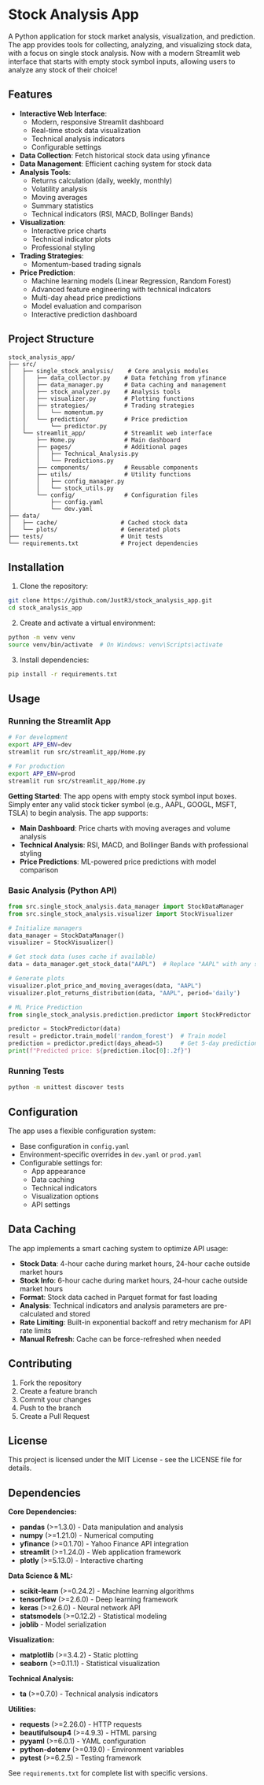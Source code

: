 # Stock Analysis App

A Python application for stock market analysis, visualization, and prediction. The app provides tools for collecting, analyzing, and visualizing stock data, with a focus on single stock analysis. Now with a modern Streamlit web interface that starts with empty stock symbol inputs, allowing users to analyze any stock of their choice!

## Features

- **Interactive Web Interface**:
  - Modern, responsive Streamlit dashboard
  - Real-time stock data visualization
  - Technical analysis indicators
  - Configurable settings
- **Data Collection**: Fetch historical stock data using yfinance
- **Data Management**: Efficient caching system for stock data
- **Analysis Tools**:
  - Returns calculation (daily, weekly, monthly)
  - Volatility analysis
  - Moving averages
  - Summary statistics
  - Technical indicators (RSI, MACD, Bollinger Bands)
- **Visualization**:
  - Interactive price charts
  - Technical indicator plots
  - Professional styling
- **Trading Strategies**:
  - Momentum-based trading signals
- **Price Prediction**:
  - Machine learning models (Linear Regression, Random Forest)
  - Advanced feature engineering with technical indicators
  - Multi-day ahead price predictions
  - Model evaluation and comparison
  - Interactive prediction dashboard

## Project Structure

```
stock_analysis_app/
├── src/
│   ├── single_stock_analysis/    # Core analysis modules
│   │   ├── data_collector.py    # Data fetching from yfinance
│   │   ├── data_manager.py      # Data caching and management
│   │   ├── stock_analyzer.py    # Analysis tools
│   │   ├── visualizer.py        # Plotting functions
│   │   ├── strategies/          # Trading strategies
│   │   │   └── momentum.py
│   │   └── prediction/          # Price prediction
│   │       └── predictor.py
│   └── streamlit_app/           # Streamlit web interface
│       ├── Home.py              # Main dashboard
│       ├── pages/               # Additional pages
│       │   ├── Technical_Analysis.py
│       │   └── Predictions.py
│       ├── components/          # Reusable components
│       ├── utils/               # Utility functions
│       │   ├── config_manager.py
│       │   └── stock_utils.py
│       └── config/              # Configuration files
│           ├── config.yaml
│           └── dev.yaml
├── data/
│   ├── cache/                  # Cached stock data
│   └── plots/                  # Generated plots
├── tests/                      # Unit tests
└── requirements.txt            # Project dependencies
```

## Installation

1. Clone the repository:
```bash
git clone https://github.com/JustR3/stock_analysis_app.git
cd stock_analysis_app
```

2. Create and activate a virtual environment:
```bash
python -m venv venv
source venv/bin/activate  # On Windows: venv\Scripts\activate
```

3. Install dependencies:
```bash
pip install -r requirements.txt
```

## Usage

### Running the Streamlit App

```bash
# For development
export APP_ENV=dev
streamlit run src/streamlit_app/Home.py

# For production
export APP_ENV=prod
streamlit run src/streamlit_app/Home.py
```

**Getting Started**: The app opens with empty stock symbol input boxes. Simply enter any valid stock ticker symbol (e.g., AAPL, GOOGL, MSFT, TSLA) to begin analysis. The app supports:
- **Main Dashboard**: Price charts with moving averages and volume analysis
- **Technical Analysis**: RSI, MACD, and Bollinger Bands with professional styling
- **Price Predictions**: ML-powered price predictions with model comparison

### Basic Analysis (Python API)

```python
from src.single_stock_analysis.data_manager import StockDataManager
from src.single_stock_analysis.visualizer import StockVisualizer

# Initialize managers
data_manager = StockDataManager()
visualizer = StockVisualizer()

# Get stock data (uses cache if available)
data = data_manager.get_stock_data("AAPL")  # Replace "AAPL" with any stock symbol

# Generate plots
visualizer.plot_price_and_moving_averages(data, "AAPL")
visualizer.plot_returns_distribution(data, "AAPL", period='daily')

# ML Price Prediction
from single_stock_analysis.prediction.predictor import StockPredictor

predictor = StockPredictor(data)
result = predictor.train_model('random_forest')  # Train model
prediction = predictor.predict(days_ahead=5)     # Get 5-day prediction
print(f"Predicted price: ${prediction.iloc[0]:.2f}")
```

### Running Tests

```bash
python -m unittest discover tests
```

## Configuration

The app uses a flexible configuration system:
- Base configuration in `config.yaml`
- Environment-specific overrides in `dev.yaml` or `prod.yaml`
- Configurable settings for:
  - App appearance
  - Data caching
  - Technical indicators
  - Visualization options
  - API settings

## Data Caching

The app implements a smart caching system to optimize API usage:
- **Stock Data**: 4-hour cache during market hours, 24-hour cache outside market hours
- **Stock Info**: 6-hour cache during market hours, 24-hour cache outside market hours
- **Format**: Stock data cached in Parquet format for fast loading
- **Analysis**: Technical indicators and analysis parameters are pre-calculated and stored
- **Rate Limiting**: Built-in exponential backoff and retry mechanism for API rate limits
- **Manual Refresh**: Cache can be force-refreshed when needed

## Contributing

1. Fork the repository
2. Create a feature branch
3. Commit your changes
4. Push to the branch
5. Create a Pull Request

## License

This project is licensed under the MIT License - see the LICENSE file for details.

## Dependencies

**Core Dependencies:**
- **pandas** (>=1.3.0) - Data manipulation and analysis
- **numpy** (>=1.21.0) - Numerical computing
- **yfinance** (>=0.1.70) - Yahoo Finance API integration
- **streamlit** (>=1.24.0) - Web application framework
- **plotly** (>=5.13.0) - Interactive charting

**Data Science & ML:**
- **scikit-learn** (>=0.24.2) - Machine learning algorithms
- **tensorflow** (>=2.6.0) - Deep learning framework
- **keras** (>=2.6.0) - Neural network API
- **statsmodels** (>=0.12.2) - Statistical modeling
- **joblib** - Model serialization

**Visualization:**
- **matplotlib** (>=3.4.2) - Static plotting
- **seaborn** (>=0.11.1) - Statistical visualization

**Technical Analysis:**
- **ta** (>=0.7.0) - Technical analysis indicators

**Utilities:**
- **requests** (>=2.26.0) - HTTP requests
- **beautifulsoup4** (>=4.9.3) - HTML parsing
- **pyyaml** (>=6.0.1) - YAML configuration
- **python-dotenv** (>=0.19.0) - Environment variables
- **pytest** (>=6.2.5) - Testing framework

See `requirements.txt` for complete list with specific versions. 